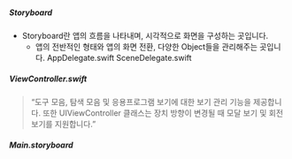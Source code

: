 
##### Storyboard
- Storyboard란 앱의 흐름을 나타내며, 시각적으로 화면을 구성하는 곳입니다.
	- 앱의 전반적인 형태와 앱의 화면 전환, 다양한 Object들을 관리해주는 곳입니다.
AppDelegate.swift
SceneDelegate.swift
##### ViewController.swift
> “도구 모음, 탐색 모음 및 응용프로그램 보기에 대한 보기 관리 기능을 제공합니다. 또한 UIViewController 클래스는 장치 방향이 변경될 때 모달 보기 및 회전 보기를 지원합니다.”

##### Main.storyboard
